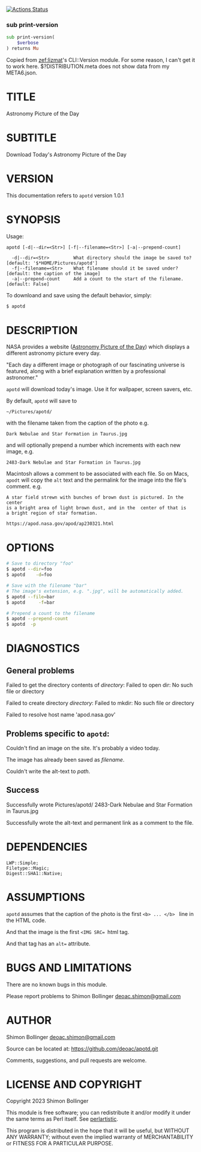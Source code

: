 [![Actions Status](https://github.com/deoac/apotd/actions/workflows/test.yml/badge.svg)](https://github.com/deoac/apotd/actions)

### sub print-version

```raku
sub print-version(
    $verbose
) returns Mu
```

Copied from <zef:lizmat>'s CLI::Version module. For some reason, I can't get it to work here. $?DISTRIBUTION.meta does not show data from my META6.json.

TITLE
=====

Astronomy Picture of the Day

SUBTITLE
========

Download Today's Astronomy Picture of the Day

VERSION
=======

This documentation refers to `apotd` version 1.0.1

SYNOPSIS
========

Usage:

    apotd [-d|--dir=<Str>] [-f|--filename=<Str>] [-a|--prepend-count]

      -d|--dir=<Str>         What directory should the image be saved to? [default: '$*HOME/Pictures/apotd']
      -f|--filename=<Str>    What filename should it be saved under? [default: the caption of the image]
      -a|--prepend-count     Add a count to the start of the filename. [default: False]

To downloand and save using the default behavior, simply:

```bash
$ apotd
```

DESCRIPTION
===========

NASA provides a website ([Astronomy Picture of the Day](https://apod.nasa.gov/apod/astropix.html)) which displays a different astronomy picture every day.

"Each day a different image or photograph of our fascinating universe is featured, along with a brief explanation written by a professional astronomer."

`apotd` will download today's image. Use it for wallpaper, screen savers, etc.

By default, `apotd` will save to

    ~/Pictures/apotd/

with the filename taken from the caption of the photo e.g.

    Dark Nebulae and Star Formation in Taurus.jpg

and will optionally prepend a number which increments with each new image, e.g.

    2483-Dark Nebulae and Star Formation in Taurus.jpg

Macintosh allows a comment to be associated with each file. So on Macs, `apodt` will copy the `alt` text and the permalink for the image into the file's comment. e.g.

    A star field strewn with bunches of brown dust is pictured. In the center
    is a bright area of light brown dust, and in the  center of that is
    a bright region of star formation.

    https://apod.nasa.gov/apod/ap230321.html

OPTIONS
=======

```bash
# Save to directory "foo"
$ apotd --dir=foo
$ apotd    -d=foo

# Save with the filename "bar"
# The image's extension, e.g. ".jpg", will be automatically added.
$ apotd --file=bar
$ apotd     -f=bar

# Prepend a count to the filename
$ apotd --prepend-count
$ apotd  -p
```

DIAGNOSTICS
===========

General problems
----------------

Failed to get the directory contents of <var>directory</var>: Failed to open dir: No such file or directory

Failed to create directory <var>directory</var>: Failed to mkdir: No such file or directory

Failed to resolve host name 'apod.nasa.gov'

Problems specific to `apotd`:
-----------------------------

Couldn't find an image on the site. It's probably a video today.

The image has already been saved as <var>filename</var>.

Couldn't write the alt-text to <var>path</var>.

Success
-------

Successfully wrote Pictures/apotd/ 2483-Dark Nebulae and Star Formation in Taurus.jpg

Successfully wrote the alt-text and permanent link as a comment to the file.

DEPENDENCIES
============

    LWP::Simple;
    Filetype::Magic;
    Digest::SHA1::Native;

ASSUMPTIONS
===========

`apotd` assumes that the caption of the photo is the first `<b> ... </b> ` line in the HTML code.

And that the image is the first `<IMG SRC= `html tag.

And that tag has an `alt=` attribute.

BUGS AND LIMITATIONS
====================

There are no known bugs in this module.

Please report problems to Shimon Bollinger <deoac.shimon@gmail.com>

AUTHOR
======

Shimon Bollinger <deoac.shimon@gmail.com>

Source can be located at: https://github.com/deoac/apotd.git

Comments, suggestions, and pull requests are welcome.

LICENSE AND COPYRIGHT
=====================

Copyright 2023 Shimon Bollinger

This module is free software; you can redistribute it and/or modify it under the same terms as Perl itself. See [perlartistic](http://perldoc.perl.org/perlartistic.html).

This program is distributed in the hope that it will be useful, but WITHOUT ANY WARRANTY; without even the implied warranty of MERCHANTABILITY or FITNESS FOR A PARTICULAR PURPOSE.


